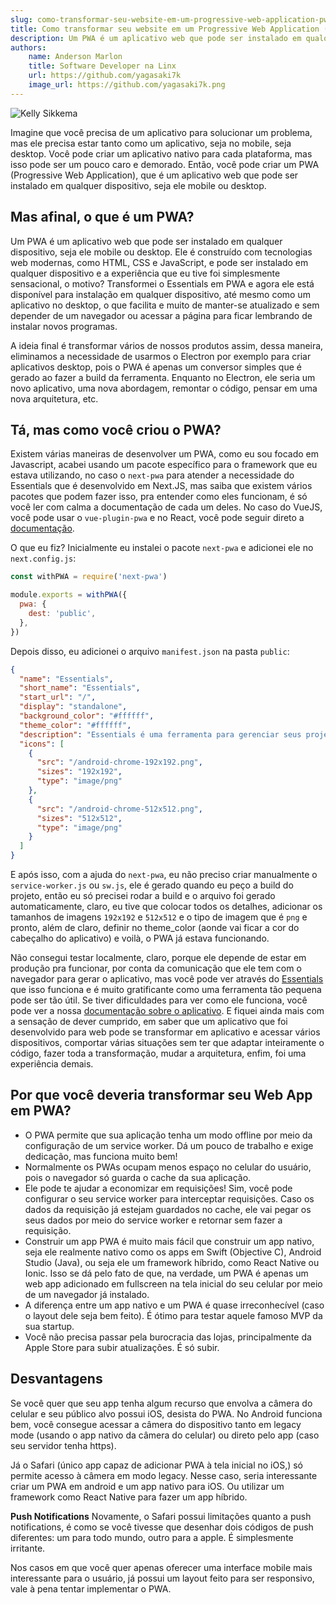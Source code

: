 ```yaml
---
slug: como-transformar-seu-website-em-um-progressive-web-application-pwa
title: Como transformar seu website em um Progressive Web Application (PWA)
description: Um PWA é um aplicativo web que pode ser instalado em qualquer dispositivo, seja ele mobile ou desktop. Ele é construído com tecnologias web modernas, como HTML, CSS e JavaScript, e pode ser instalado em qualquer dispositivo e a experiência que eu tive foi simplesmente sensacional
authors:
    name: Anderson Marlon
    title: Software Developer na Linx
    url: https://github.com/yagasaki7k
    image_url: https://github.com/yagasaki7k.png
---
```


![](https://images.unsplash.com/photo-1581291518633-83b4ebd1d83e?ixlib=rb-4.0.3&ixid=MnwxMjA3fDB8MHxwaG90by1wYWdlfHx8fGVufDB8fHx8&auto=format&fit=crop&w=870&q=80 "Kelly Sikkema")

Imagine que você precisa de um aplicativo para solucionar um problema, mas ele precisa estar tanto como um aplicativo, seja
no mobile, seja desktop. Você pode criar um aplicativo nativo para cada plataforma, mas isso pode ser um pouco caro e
demorado. Então, você pode criar um PWA (Progressive Web Application), que é um aplicativo web que pode ser instalado em
qualquer dispositivo, seja ele mobile ou desktop.

## Mas afinal, o que é um PWA?

Um PWA é um aplicativo web que pode ser instalado em qualquer dispositivo, seja ele mobile ou desktop. Ele é construído com
tecnologias web modernas, como HTML, CSS e JavaScript, e pode ser instalado em qualquer dispositivo e a experiência que eu
tive foi simplesmente sensacional, o motivo? Transformei o Essentials em PWA e agora ele está disponível para instalação em
qualquer dispositivo, até mesmo como um aplicativo no desktop, o que facilita e muito de manter-se atualizado e sem depender
de um navegador ou acessar a página para ficar lembrando de instalar novos programas.

A ideia final é transformar vários de nossos produtos assim, dessa maneira, eliminamos a necessidade de usarmos o Electron
por exemplo para criar aplicativos desktop, pois o PWA é apenas um conversor simples que é gerado ao fazer a build da
ferramenta. Enquanto no Electron, ele seria um novo aplicativo, uma nova abordagem, remontar o código, pensar em uma nova
arquitetura, etc.

## Tá, mas como você criou o PWA?

Existem várias maneiras de desenvolver um PWA, como eu sou focado em Javascript, acabei usando um pacote específico para o
framework que eu estava utilizando, no caso o `next-pwa` para atender a necessidade do Essentials que é desenvolvido em
Next.JS, mas saiba que existem vários pacotes que podem fazer isso, pra entender como eles funcionam, é só você ler com calma
a documentação de cada um deles. No caso do VueJS, você pode usar o `vue-plugin-pwa` e no React, você pode seguir direto a
[documentação](https://create-react-app.dev/docs/making-a-progressive-web-app/).

O que eu fiz? Inicialmente eu instalei o pacote `next-pwa` e adicionei ele no `next.config.js`:

```js
const withPWA = require('next-pwa')

module.exports = withPWA({
  pwa: {
    dest: 'public',
  },
})
```

Depois disso, eu adicionei o arquivo `manifest.json` na pasta `public`:

```json
{
  "name": "Essentials",
  "short_name": "Essentials",
  "start_url": "/",
  "display": "standalone",
  "background_color": "#ffffff",
  "theme_color": "#ffffff",
  "description": "Essentials é uma ferramenta para gerenciar seus projetos de forma simples e rápida.",
  "icons": [
    {
      "src": "/android-chrome-192x192.png",
      "sizes": "192x192",
      "type": "image/png"
    },
    {
      "src": "/android-chrome-512x512.png",
      "sizes": "512x512",
      "type": "image/png"
    }
  ]
}
```

E após isso, com a ajuda do `next-pwa`, eu não preciso criar manualmente o `service-worker.js` ou `sw.js`, ele é gerado
quando eu peço a build do projeto, então eu só precisei rodar a build e o arquivo foi gerado automaticamente, claro, eu tive
que colocar todos os detalhes, adicionar os tamanhos de imagens `192x192` e `512x512` e o tipo de imagem que é `png` e
pronto, além de claro, definir no theme_color (aonde vai ficar a cor do cabeçalho do aplicativo) e voilà, o PWA já estava
funcionando.

Não consegui testar localmente, claro, porque ele depende de estar em produção pra funcionar, por conta da comunicação que
ele tem com o navegador para gerar o aplicativo, mas você pode ver através do [Essentials](https://webessentials.com.br/) que isso funciona e é muito
gratificante como uma ferramenta tão pequena pode ser tão útil. Se tiver dificuldades para ver como ele funciona, você pode ver a nossa [documentação sobre o aplicativo](https://webessentials.com.br/download). E fiquei ainda mais com a sensação de dever cumprido, em saber que um aplicativo que foi desenvolvido
para web pode se transformar em aplicativo e acessar vários dispositivos, comportar várias situações sem ter que adaptar inteiramente o código, fazer toda a transformação, mudar a arquitetura, enfim, foi uma experiência demais.

## Por que você deveria transformar seu Web App em PWA?
- O PWA permite que sua aplicação tenha um modo offline por meio da configuração de um service worker. Dá um pouco de trabalho e exige dedicação, mas funciona muito bem!
- Normalmente os PWAs ocupam menos espaço no celular do usuário, pois o navegador só guarda o cache da sua aplicação.
- Ele pode te ajudar a economizar em requisições! Sim, você pode configurar o seu service worker para interceptar requisições. Caso os dados da requisição já estejam guardados no cache, ele vai pegar os seus dados por meio do service worker e retornar sem fazer a requisição.
- Construir um app PWA é muito mais fácil que construir um app nativo, seja ele realmente nativo como os apps em Swift (Objective C), Android Studio (Java), ou seja ele um framework híbrido, como React Native ou Ionic. Isso se dá pelo fato de que, na verdade, um PWA é apenas um web app adicionado em fullscreen na tela inicial do seu celular por meio de um navegador já instalado.
- A diferença entre um app nativo e um PWA é quase irreconhecível (caso o layout dele seja bem feito). É ótimo para testar aquele famoso MVP da sua startup.
- Você não precisa passar pela burocracia das lojas, principalmente da Apple Store para subir atualizações. É só subir.

## Desvantagens

Se você quer que seu app tenha algum recurso que envolva a câmera do celular e seu público alvo possui iOS, desista do PWA. No Android funciona bem, você consegue acessar a câmera do dispositivo tanto em legacy mode (usando o app nativo da câmera do celular) ou direto pelo app (caso seu servidor tenha https).

Já o Safari (único app capaz de adicionar PWA à tela inicial no iOS,) só permite acesso à câmera em modo legacy. Nesse caso, seria interessante criar um PWA em android e um app nativo para iOS. Ou utilizar um framework como React Native para fazer um app híbrido.

**Push Notifications**
Novamente, o Safari possui limitações quanto a push notifications, é como se você tivesse que desenhar dois códigos de push diferentes: um para todo mundo, outro para a apple. É simplesmente irritante.

Nos casos em que você quer apenas oferecer uma interface mobile mais interessante para o usuário, já possui um layout feito para ser responsivo, vale à pena tentar implementar o PWA.
